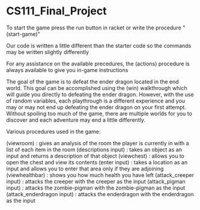 # CS111_Final_Project

To start the game press the run button in racket or write the procedure "(start-game)"

Our code is written a little different than the starter code so the commands may be written slightly differently

For any assistance on the available precedures, the (actions) procedure is always available to give you in-game instructions 

The goal of the game is to defeat the ender dragon located in the end world. This goal can be accomplished using the (win) walkthrough which will guide you directly
to defeating the ender dragon. However, with the use of random variables, each playthrough is a different experience and you may or may not end up defeating the 
ender dragon on your first attempt. Without spoiling too much of the game, there are multiple worlds for you to discover and each adventure may end a little 
differently.

Various procedures used in the game:

(viewroom) : gives an analysis of the room the player is currently in with a list of each item in the room 
(descriptions input) : takes an object as an input and returns a description of that object
(viewchest) : allows you to open the chest and view its contents
(enter input) : takes a location as an input and allows you to enter that area only if they are adjoining 
(viewhealthbar) : shows you how much health you have left
(attack_creeper input) : attacks the creeper with the creeper as the input
(attack_pigman input) : attacks the zombie-pigman with the zombie-pigman as the input
(attack_enderdragon input) : attacks the enderdragon with the enderdragon as the input
